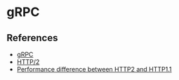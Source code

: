 # gRPC

## References
* [gRPC](https://grpc.io/)
* [HTTP/2](https://http2.github.io/)
* [Performance difference between HTTP2 and HTTP1.1](https://imagekit.io/demo/http2-vs-http1)